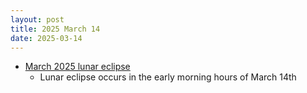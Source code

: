 ```yaml
---
layout: post
title: 2025 March 14
date: 2025-03-14
---
```



* [March 2025 lunar eclipse](https://en.wikipedia.org/wiki/March_2025_lunar_eclipse "March 2025 lunar eclipse")
  + Lunar eclipse occurs in the early morning hours of March 14th
